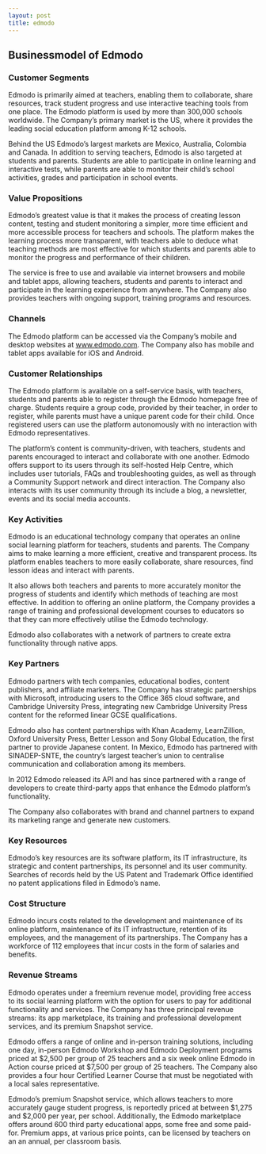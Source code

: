 ```yaml
---
layout: post
title: edmodo
---
```


Businessmodel of Edmodo
------------------------

### Customer Segments

Edmodo is primarily aimed at teachers, enabling them to collaborate, share resources, track student progress and use interactive teaching tools from one place. The Edmodo platform is used by more than 300,000 schools worldwide. The Company’s primary market is the US, where it provides the leading social education platform among K-12 schools.

Behind the US Edmodo’s largest markets are Mexico, Australia, Colombia and Canada. In addition to serving teachers, Edmodo is also targeted at students and parents. Students are able to participate in online learning and interactive tests, while parents are able to monitor their child’s school activities, grades and participation in school events.

### Value Propositions

Edmodo’s greatest value is that it makes the process of creating lesson content, testing and student monitoring a simpler, more time efficient and more accessible process for teachers and schools. The platform makes the learning process more transparent, with teachers able to deduce what teaching methods are most effective for which students and parents able to monitor the progress and performance of their children.

The service is free to use and available via internet browsers and mobile and tablet apps, allowing teachers, students and parents to interact and participate in the learning experience from anywhere. The Company also provides teachers with ongoing support, training programs and resources.

### Channels

The Edmodo platform can be accessed via the Company’s mobile and desktop websites at www.edmodo.com. The Company also has mobile and tablet apps available for iOS and Android.

### Customer Relationships

The Edmodo platform is available on a self-service basis, with teachers, students and parents able to register through the Edmodo homepage free of charge. Students require a group code, provided by their teacher, in order to register, while parents must have a unique parent code for their child. Once registered users can use the platform autonomously with no interaction with Edmodo representatives.

The platform’s content is community-driven, with teachers, students and parents encouraged to interact and collaborate with one another. Edmodo offers support to its users through its self-hosted Help Centre, which includes user tutorials, FAQs and troubleshooting guides, as well as through a Community Support network and direct interaction. The Company also interacts with its user community through its include a blog, a newsletter, events and its social media accounts.

### Key Activities

Edmodo is an educational technology company that operates an online social learning platform for teachers, students and parents. The Company aims to make learning a more efficient, creative and transparent process. Its platform enables teachers to more easily collaborate, share resources, find lesson ideas and interact with parents.

It also allows both teachers and parents to more accurately monitor the progress of students and identify which methods of teaching are most effective. In addition to offering an online platform, the Company provides a range of training and professional development courses to educators so that they can more effectively utilise the Edmodo technology.

Edmodo also collaborates with a network of partners to create extra functionality through native apps.

### Key Partners

Edmodo partners with tech companies, educational bodies, content publishers, and affiliate marketers. The Company has strategic partnerships with Microsoft, introducing users to the Office 365 cloud software, and Cambridge University Press, integrating new Cambridge University Press content for the reformed linear GCSE qualifications.

Edmodo also has content partnerships with Khan Academy, LearnZillion, Oxford University Press, Better Lesson and Sony Global Education, the first partner to provide Japanese content. In Mexico, Edmodo has partnered with SINADEP-SNTE, the country’s largest teacher’s union to centralise communication and collaboration among its members.

In 2012 Edmodo released its API and has since partnered with a range of developers to create third-party apps that enhance the Edmodo platform’s functionality.

The Company also collaborates with brand and channel partners to expand its marketing range and generate new customers.

### Key Resources

Edmodo’s key resources are its software platform, its IT infrastructure, its strategic and content partnerships, its personnel and its user community. Searches of records held by the US Patent and Trademark Office identified no patent applications filed in Edmodo’s name.

### Cost Structure

Edmodo incurs costs related to the development and maintenance of its online platform, maintenance of its IT infrastructure, retention of its employees, and the management of its partnerships. The Company has a workforce of 112 employees that incur costs in the form of salaries and benefits.

### Revenue Streams

Edmodo operates under a freemium revenue model, providing free access to its social learning platform with the option for users to pay for additional functionality and services. The Company has three principal revenue streams: its app marketplace, its training and professional development services, and its premium Snapshot service.

Edmodo offers a range of online and in-person training solutions, including one day, in-person Edmodo Workshop and Edmodo Deployment programs priced at $2,500 per group of 25 teachers and a six week online Edmodo in Action course priced at $7,500 per group of 25 teachers. The Company also provides a four hour Certified Learner Course that must be negotiated with a local sales representative.

Edmodo’s premium Snapshot service, which allows teachers to more accurately gauge student progress, is reportedly priced at between $1,275 and $2,000 per year, per school. Additionally, the Edmodo marketplace offers around 600 third party educational apps, some free and some paid-for. Premium apps, at various price points, can be licensed by teachers on an an annual, per classroom basis.
